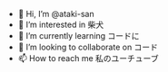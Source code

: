 - 👋 Hi, I’m @ataki-san
- 👀 I’m interested in 柴犬
- 🌱 I’m currently learning コードに
- 💞️ I’m looking to collaborate on コード
- 📫 How to reach me 私のユーチューブ

<!---
ataki-san/ataki-san is a ✨ special ✨ repository because its `README.md` (this file) appears on your GitHub profile.
You can click the Preview link to take a look at your changes.
--->
